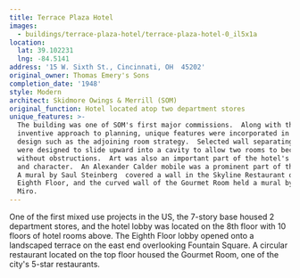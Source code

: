 ```yaml
---
title: Terrace Plaza Hotel
images:
  - buildings/terrace-plaza-hotel/terrace-plaza-hotel-0_il5x1a
location:
  lat: 39.102231
  lng: -84.5141
address: '15 W. Sixth St., Cincinnati, OH  45202'
original_owner: Thomas Emery's Sons
completion_date: '1948'
style: Modern
architect: Skidmore Owings & Merrill (SOM)
original_function: Hotel located atop two department stores
unique_features: >-
  The building was one of SOM's first major commissions.  Along with the
  inventive approach to planning, unique features were incorporated in the
  design such as the adjoining room strategy.  Selected wall separating rooms
  were designed to slide upward into a cavity to allow two rooms to become one
  without obstructions.  Art was also an important part of the hotel's design
  and character.  An Alexander Calder mobile was a prominent part of the lobby.
  A mural by Saul Steinberg  covered a wall in the Skyline Restaurant on the
  Eighth Floor, and the curved wall of the Gourmet Room held a mural by Joan
  Miro.
---
```


One of the first mixed use projects in the US, the 7-story base housed 2 department stores, and the hotel lobby was located on the 8th floor with 10 floors of hotel rooms above. The Eighth Floor lobby opened onto a landscaped terrace on the east end overlooking Fountain Square. A circular restaurant located on the top floor housed the Gourmet Room, one of the city's 5-star restaurants.
